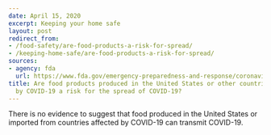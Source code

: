 ```yaml
---
date: April 15, 2020
excerpt: Keeping your home safe
layout: post
redirect_from:
- /food-safety/are-food-products-a-risk-for-spread/
- /keeping-home-safe/are-food-products-a-risk-for-spread/
sources:
- agency: fda
  url: https://www.fda.gov/emergency-preparedness-and-response/coronavirus-disease-2019-covid-19/coronavirus-disease-2019-covid-19-frequently-asked-questions
title: Are food products produced in the United States or other countries affected
  by COVID-19 a risk for the spread of COVID-19?
---
```


There is no evidence to suggest that food produced in the United States or imported from countries affected by COVID-19 can transmit COVID-19.